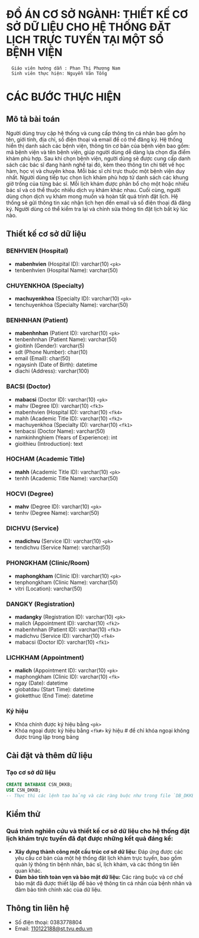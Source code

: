 # ĐỒ ÁN CƠ SỞ NGÀNH: THIẾT KẾ CƠ SỞ DỮ LIỆU CHO HỆ THỐNG ĐẶT LỊCH TRỰC TUYẾN TẠI MỘT SỐ BỆNH VIỆN
      Giáo viên hướng dẫn : Phan Thị Phương Nam
      Sinh viên thực hiện: Nguyễn Văn Tổng
# CÁC BƯỚC THỰC HIỆN
## Mô tả bài toán
Người dùng truy cập hệ thống và cung cấp thông tin cá nhân bao gồm họ tên, giới tính, địa chỉ, số điện thoại và email để có thể đăng ký.
Hệ thống hiển thị danh sách các bệnh viện, thông tin cơ bản của bệnh viện bao gồm: mã bệnh viện và tên bệnh viện, giúp người dùng dễ dàng lựa chọn địa điểm khám phù hợp.
Sau khi chọn bệnh viện, người dùng sẽ được cung cấp danh sách các bác sĩ đang hành nghề tại đó, kèm theo thông tin chi tiết về học hàm, học vị và chuyên khoa. Mỗi bác sĩ chỉ trực thuộc một bệnh viện duy nhất.
Người dùng tiếp tục chọn lịch khám phù hợp từ danh sách các khung giờ trống của từng bác sĩ. Mỗi lịch khám được phân bổ cho một hoặc nhiều bác sĩ và có thể thuộc nhiều dịch vụ khám khác nhau.
Cuối cùng, người dùng chọn dịch vụ khám mong muốn và hoàn tất quá trình đặt lịch. Hệ thống sẽ gửi thông tin xác nhận lịch hẹn đến email và số điện thoại đã đăng ký. Người dùng có thể kiểm tra lại và chỉnh sửa thông tin đặt lịch bất kỳ lúc nào.


## Thiết kế cơ sở dữ liệu

### BENHVIEN (Hospital)
*   **mabenhvien** (Hospital ID): varchar(10) `<pk>`
*   tenbenhvien (Hospital Name): varchar(50)

### CHUYENKHOA (Specialty)
*   **machuyenkhoa** (Specialty ID): varchar(10) `<pk>`
*   tenchuyenkhoa (Specialty Name): varchar(50)

### BENHNHAN (Patient)
*   **mabenhnhan** (Patient ID): varchar(10) `<pk>`
*   tenbenhnhan (Patient Name): varchar(50)
*   gioitinh (Gender): varchar(5)
*   sdt (Phone Number): char(10)
*   email (Email): char(50)
*   ngaysinh (Date of Birth): datetime
*   diachi (Address): varchar(100)

### BACSI (Doctor)
*   **mabacsi** (Doctor ID): varchar(10) `<pk>`
*   mahv (Degree ID): varchar(10) `<fk3>`
*   mabenhvien (Hospital ID): varchar(10) `<fk4>`
*   mahh (Academic Title ID): varchar(10) `<fk2>`
*   machuyenkhoa (Specialty ID): varchar(10) `<fk1>`
*   tenbacsi (Doctor Name): varchar(50)
*   namkinhnghiem (Years of Experience): int
*   gioithieu (Introduction): text

### HOCHAM (Academic Title)
*   **mahh** (Academic Title ID): varchar(10) `<pk>`
*   tenhh (Academic Title Name): varchar(50)

### HOCVI (Degree)
*   **mahv** (Degree ID): varchar(10) `<pk>`
*   tenhv (Degree Name): varchar(50)

### DICHVU (Service)
*   **madichvu** (Service ID): varchar(10) `<pk>`
*   tendichvu (Service Name): varchar(50)

### PHONGKHAM (Clinic/Room)
*   **maphongkham** (Clinic ID): varchar(10) `<pk>`
*   tenphongkham (Clinic Name): varchar(50)
*   vitri (Location): varchar(50)

### DANGKY (Registration)
*    **madangky** (Registration ID): varchar(10) `<pk>`
*    malich (Appointment ID): varchar(10) `<fk2>`
*   mabenhnhan (Patient ID): varchar(10) `<fk3>`
*   madichvu (Service ID): varchar(10) `<fk4>`
*   mabacsi (Doctor ID): varchar(10) `<fk1>`

### LICHKHAM (Appointment)
*   **malich** (Appointment ID): varchar(10) `<pk>`
*   maphongkham (Clinic ID): varchar(10) `<fk>`
*   ngay (Date): datetime
*   giobatdau (Start Time): datetime
*   gioketthuc (End Time): datetime

### Ký hiệu
*   Khóa chính được ký hiệu bằng `<pk>`
*   Khóa ngoại được ký hiệu bằng `<fk#>` ký hiệu # để chỉ khóa ngoại không được trùng lập trong bảng

## Cài đặt và thêm dữ liệu
### Tạo cơ sở dữ liệu
```sql
CREATE DATABASE CSN_DKKB;
USE CSN_DKKB;
-- Thực thi các lệnh tạo bảng và các ràng buộc như trong file `DB_DKKB.sql`
```
## Kiểm thử
### Quá trình nghiên cứu và thiết kế cơ sở dữ liệu cho hệ thống đặt lịch khám trực tuyến đã đạt được những kết quả đáng kể:

*   **Xây dựng thành công một cấu trúc cơ sở dữ liệu:** Đáp ứng được các yêu cầu cơ bản của một hệ thống đặt lịch khám trực tuyến, bao gồm quản lý thông tin bệnh nhân, bác sĩ, lịch khám, và các thông tin liên quan khác.
*   **Đảm bảo tính toàn vẹn và bảo mật dữ liệu:** Các ràng buộc và cơ chế bảo mật đã được thiết lập để bảo vệ thông tin cá nhân của bệnh nhân và đảm bảo tính chính xác của dữ liệu.
## Thông tin liên hệ
*   Số điện thoại: 0383778804
*   Email: 110122188@st.tvu.edu.vn
  
